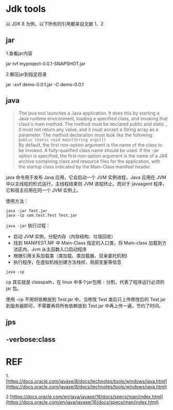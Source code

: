 # Jdk tools
以 JDK 8 为例，以下所有的引用都来自文献 1、2

## jar

1.查看jar内容

jar tvf myproject-0.0.1-SNAPSHOT.jar

2.解压jar到指定目录

jar -xvf demo-0.0.1.jar -C demo-0.0.1

## java

>The  java  tool  launches  a  Java application.  It does this by starting a Java runtime environment,
loading a specified class, and invoking that class's main method.  The method must be declared public
and  static  ,  it  must  not return any value, and it must accept a String array as a parameter. The
method declaration must look like the following:
    `public static void main(String args[])`  
By default, the first non-option argument is the name of the class to be invoked.  A  fully-qualified
class  name  should  be  used.  If the -jar option is specified, the first non-option argument is the
name of a JAR archive containing class and resource files for the application, with the startup class
indicated by the Main-Class manifest header.

java 命令用于发布 Java 应用，它会启动一个 JVM 实例进程，Java 应用在 JVM 中以主线程的形式运行，主线程结束则 JVM 进程终止。而对于 javaagent 程序，它和宿主应用在同一个 JVM 实例上。

使用方法：
```
java -jar Test.jar
java -cp com.test.Test Test.jar
```

`java -jar` 执行过程：

- 启动 JVM 实例，分配内存（内存结构、垃圾回收）
- 找到 MANIFEST.MF 中 Main-Class 指定的入口类，将 Main-class 加载到方法区内，Jvm 从主函数入口启动程序
- 根据引用关系加载类（类加载、类加载器、双亲委托机制)
- 执行程序，在虚拟机栈创建方法栈桢，局部变量等信息

`java -cp` 
 
cp 其实就是 classpath，在 linux 中多个jar包用 `:` 分割，代表了程序运行必须的 jar 包。

使用 -cp 不用将依赖放到 Test.jar 中。当修改 Test 类后只上传修改后的 Test.jar 到服务器即可，不需要再将所有依赖放到 Test.jar 中再上传一遍，节约了时间。


## jps



## -verbose:class

# REF

1.[https://docs.oracle.com/javase/8/docs/technotes/tools/windows/java.html](https://docs.oracle.com/javase/8/docs/technotes/tools/windows/java.html)

2.[https://docs.oracle.com/en/java/javase/16/docs/specs/man/index.html](https://docs.oracle.com/en/java/javase/16/docs/specs/man/index.html)
